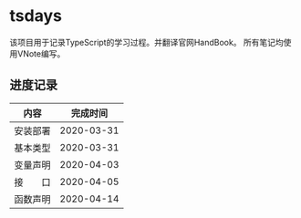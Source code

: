 # tsdays

该项目用于记录TypeScript的学习过程。并翻译官网HandBook。
所有笔记均使用VNote编写。

## 进度记录

| 内容                         | 完成时间   |
| ---------------------------- | ---------- |
| 安装部署                     | 2020-03-31 |
| 基本类型                     | 2020-03-31 |
| 变量声明                     | 2020-04-03 |
| 接&ensp;&ensp;&ensp;&ensp;口 | 2020-04-05 |
| 函数声明                     | 2020-04-14 |